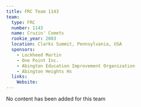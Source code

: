 ```yaml
---
title: FRC Team 1143
team:
  type: FRC
  number: 1143
  name: Cruzin' Comets
  rookie_year: 2003
  location: Clarks Summit, Pennsylvania, USA
  sponsors:
    - Lockheed Martin
    - One Point Inc.
    - Abington Education Improvement Organization
    - Abington Heights Hs
  links:
    Website: 
---
```

No content has been added for this team